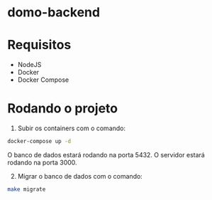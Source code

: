 # domo-backend

# Requisitos

- NodeJS
- Docker
- Docker Compose

# Rodando o projeto

1. Subir os containers com o comando:

```bash
docker-compose up -d
```

O banco de dados estará rodando na porta 5432.
O servidor estará rodando na porta 3000.

2. Migrar o banco de dados com o comando:

```bash
make migrate
```
